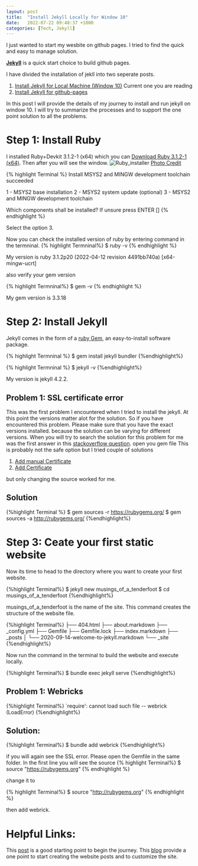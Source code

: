 ```yaml
---
layout: post
title:  "Install Jekyll Locally for Window 10"
date:   2022-07-22 09:48:37 +1000
categories: [Tech, Jekyll]
---
```


I just wanted to start my wesbite on github pages. I tried to find the quick and easy to manage solution. 

**[Jekyll](https://jekyllrb.com/)** is a quick start  choice to build github pages. 

I have divided the installation of jekll into two seperate posts. 
1. [Install Jekyll for Local Machine (Window 10)](./install-jekyll-local-window10.html) Current one you are reading
2. [Install Jekyll for github-pages](./install-jekyll-github-pages.html)

In this post I will provide the details of my journey to install and run jekyll on window 10. 
I will try to summarize the processes and to support the one point solution to all the problems. 



# Step 1: Install Ruby 
I installed Ruby+Devkit 3.1.2-1 (x64) which you can [Download Ruby 3.1.2-1 (x64)](https://rubyinstaller.org/downloads/). Then after you will see the window. 
![Ruby_installer](../../../../../assets/images/jekyll/ruby_installer.png)
[Photo Credit](https://stackify.com/install-ruby-on-windows-everything-you-need-to-get-going/)

{% highlight Terminal %} 
Install MSYS2 and MINGW development toolchain succeeded
  
 1 - MSYS2 base installation
 2 - MSYS2 system update (optional)
 3 - MSYS2 and MINGW development toolchain

Which components shall be installed? If unsure press ENTER [] 
{% endhighlight %}

Select the option 3.

Now you can check the installed version of ruby by entering command in the termninal. 
{% highlight Termninal%}
$ ruby -v
{% endhighlight %}

My version is ruby 3.1.2p20 (2022-04-12 revision 4491bb740a) [x64-mingw-ucrt]

also verify your gem version 

{% highlight Termninal%}
$ gem -v
{% endhighlight %}

My gem version is 3.3.18
# Step 2: Install Jekyll
Jekyll comes in the form of a [ruby Gem](https://guides.rubygems.org/what-is-a-gem/), an easy-to-install software package. 

{% highlight Termninal %}
$ gem install jekyll bundler 
{%endhighlight%}

{% highlight Termninal %}
$ jekyll -v
{%endhighlight%} 

My version is jekyll 4.2.2. 

## Problem 1: SSL certificate error 
This was the first problem I encountered when I tried to install the jekyll. At this point the versions matter alot for the solution. So if you have encountered this problem. Please make sure that you have the exact versions installed. 
because the solution can be varying for different versions.
 When you will try to search the solution for this problem for me was the first answer in this [stackoverflow question](https://stackoverflow.com/questions/65437894/ruby-on-rails-problem-of-verifiying-the-ssl-certificate-while-installing-bundl). 
 open you gem file 
 This is probably not the safe option but I tried couple of solutions 
 1. [Add manual Certificate](https://gist.github.com/fnichol/867550#the-manual-way-boring)
 2. [Add Certificate](https://stackoverflow.com/questions/26261848/cant-install-jekyll-on-windows-certificate-verify-failed)
 
but only changing the source worked for me. 
## Solution
{%highlight Terminal %}
$ gem sources -r https://rubygems.org/
$ gem sources -a http://rubygems.org/
{%endhighlight%}
 
 




# Step 3: Ceate your first static website 
Now its time to head to the directory where you want to create your first website.

{%highlight Terminal%}
$ jekyll new musings_of_a_tenderfoot
$ cd musings_of_a_tenderfoot
{%endhighlight%}

musings_of_a_tenderfoot is the name of the site. This command creates the structure of the website file.

{%highlight Terminal%}
├── 404.html
├── about.markdown
├── _config.yml
├── Gemfile
├── Gemfile.lock
├── index.markdown
├── _posts
│   └── 2020-09-14-welcome-to-jekyll.markdown
└── _site
{%endhighlight%}

Now run the command in the terminal to build the website and execute locally. 

{%highlight Terminal%}
 $ bundle exec jekyll serve
{%endhighlight%}
## Problem 1: Webricks 
 {%highlight Terminal%}
 `require': cannot load such file -- webrick (LoadError)
 {%endhighlight%}
## Solution:
{%highlight Terminal%}
$ bundle add webrick
{%endhighlight%}

if you will again see the SSL error. Please open the Gemfile in the same folder. In the first line you will see the source 
{% highlight Terminal%}
$ source "https://rubygems.org"
{% endhighlight %}

change it to 

{% highlight Terminal%}
$ source "http://rubygems.org"
{% endhighlight %}

then add webrick.

# Helpful Links:
This [post](http://jekyll-windows.juthilo.com/2-jekyll-gem/) is a good starting point to begin the journey. 
This [blog](https://www.section.io/engineering-education/build-a-jekyll-site/) provide a one point to start creating the website posts and to customize the site.

